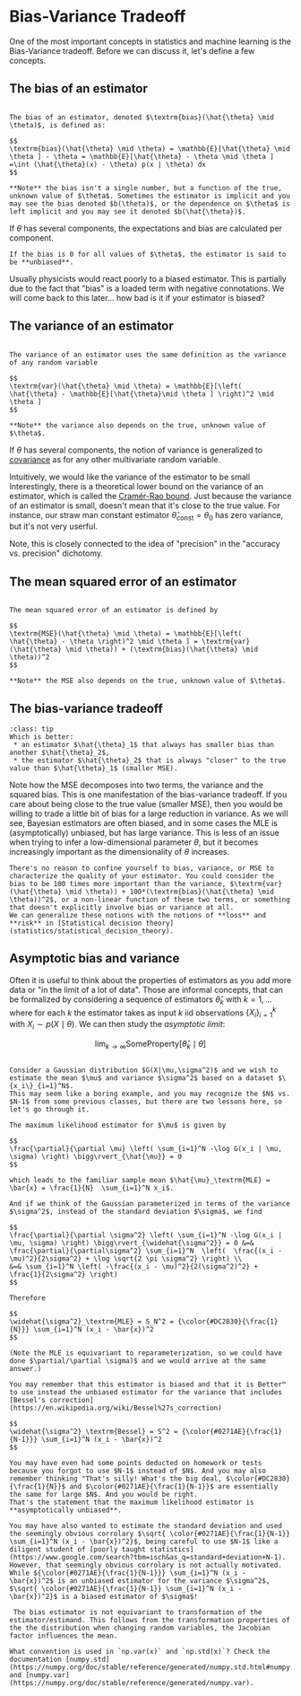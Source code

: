 # Bias-Variance Tradeoff

One of the most important concepts in statistics and machine learning is the Bias-Variance tradeoff. 
Before we can discuss it, let's define a few concepts.

## The bias of an estimator

```{admonition} Bias of an estimator

The bias of an estimator, denoted $\textrm{bias}(\hat{\theta} \mid \theta)$, is defined as:

$$
\textrm{bias}(\hat{\theta} \mid \theta) = \mathbb{E}[\hat{\theta} \mid \theta ] - \theta = \mathbb{E}[\hat{\theta} - \theta \mid \theta ]  =\int (\hat{\theta}(x) - \theta) p(x | \theta) dx
$$

**Note** the bias isn't a single number, but a function of the true, unknown value of $\theta$. Sometimes the estimator is implicit and you may see the bias denoted $b(\theta)$, or the dependence on $\theta$ is left implicit and you may see it denoted $b(\hat{\theta})$.
```

If $\theta$ has several components, the expectations and bias are calculated per component.

```{admonition} Terminology 
If the bias is 0 for all values of $\theta$, the estimator is said to be **unbiased**.
```

Usually physicists would react poorly to a biased estimator. 
This is partially due to the fact that "bias" is a loaded term with negative connotations.
We will come back to this later... how bad is it if your estimator is biased? 


## The variance of an estimator

```{admonition} Variance of an estimator

The variance of an estimator uses the same definition as the variance of any random variable

$$
\textrm{var}(\hat{\theta} \mid \theta) = \mathbb{E}[\left( \hat{\theta} - \mathbb{E}[\hat{\theta}\mid \theta ] \right)^2 \mid \theta ] 
$$

**Note** the variance also depends on the true, unknown value of $\theta$.
```

If $\theta$ has several components, the notion of variance is generalized to [covariance](./correlation) as for any other multivariate random variable. 

Intuitively, we would like the variance of the estimator to be small
Interestingly, there is a theoretical lower bound on the variance of an estimator, which is called the [Cramér-Rao bound](./statistics/cramer-rao-bound).
Just because the variance of an estimator is small, doesn't mean that it's close to the true value. 
For instance, our straw man constant estimator $\hat{\theta}_\textrm{const} = \theta_0$ has zero variance, but it's not very userful. 

Note, this is closely connected to the idea of "precision" in the "accuracy vs. precision" dichotomy. 


## The mean squared error of an estimator

```{admonition} Mean squared error

The mean squared error of an estimator is defined by

$$
\textrm{MSE}(\hat{\theta} \mid \theta) = \mathbb{E}[\left( \hat{\theta} - \theta \right)^2 \mid \theta ] = \textrm{var}(\hat{\theta} \mid \theta)) + (\textrm{bias}(\hat{\theta} \mid \theta))^2
$$

**Note** the MSE also depends on the true, unknown value of $\theta$.
```

## The bias-variance tradeoff

```{admonition} Food for thought
:class: tip
Which is better:
 * an estimator $\hat{\theta}_1$ that always has smaller bias than another $\hat{\theta}_2$, 
 * the estimator $\hat{\theta}_2$ that is always "closer" to the true value than $\hat{\theta}_1$ (smaller MSE).
```

Note how the MSE decomposes into two terms, the variance and the squared bias. This is one manifestation of the bias-variance tradeoff. 
If you care about being close to the true value (smaller MSE), then you would be willing to trade a little bit of bias for a large reduction in variance. 
As we will see, Bayesian estimators are often biased, and in some cases the MLE is (asymptotically) unbiased, but has large variance. 
This is less of an issue when trying to infer a low-dimensional parameter $\theta$, but it becomes increasingly important as the dimensionality of $\theta$ increases.

```{important}
There's no reason to confine yourself to bias, variance, or MSE to characterize the quality of your estimator. You could consider the bias to be 100 times more important than the variance, $\textrm{var}(\hat{\theta} \mid \theta)) + 100*(\textrm{bias}(\hat{\theta} \mid \theta))^2$, or a non-linear function of these two terms, or something that doesn't explicitly involve bias or variance at all. 
We can generalize these notions with the notions of **loss** and **risk** in [Statistical decision theory](statistics/statistical_decision_theory).
```


## Asymptotic bias and variance

Often it is useful to think about the properties of estimators as you add more data or "in the limit of a lot of data". Those are informal concepts, that can be formalized by 
considering a sequence of estimators $\hat{\theta}_k$ with $k=1, \dots$ where for each $k$ the estimator takes as input $k$ iid observations $\{X_i\}_{i=1}^k$ with $X_i \sim p(X \mid \theta)$.
We can then study the *asymptotic limit*: 

$$
\lim_{k\to \infty} \textrm{SomeProperty}[\hat{\theta}_k \mid \theta ]
$$

```{admonition} Example:

Consider a Gaussian distribution $G(X|\mu,\sigma^2)$ and we wish to estimate the mean $\mu$ and variance $\sigma^2$ based on a dataset $\{x_i\}_{i=1}^N$.
This may seem like a boring example, and you may recognize the $N$ vs. $N-1$ from some previous classes, but there are two lessons here, so let's go through it. 

The maximum likelihood estimator for $\mu$ is given by

$$
\frac{\partial}{\partial \mu} \left( \sum_{i=1}^N -\log G(x_i | \mu, \sigma) \right) \bigg\rvert_{\hat{\mu}} = 0
$$

which leads to the familiar sample mean $\hat{\mu}_\textrm{MLE} = \bar{x} = \frac{1}{N}  \sum_{i=1}^N x_i$.

And if we think of the Gaussian parameterized in terms of the variance $\sigma^2$, instead of the standard deviation $\sigma$, we find

$$
\frac{\partial}{\partial \sigma^2} \left( \sum_{i=1}^N -\log G(x_i | \mu, \sigma) \right) \bigg\rvert_{\widehat{\sigma^2}} = 0 &=& \frac{\partial}{\partial\sigma^2} \sum_{i=1}^N  \left(  \frac{(x_i - \mu)^2}{2\sigma^2} + \log \sqrt{2 \pi \sigma^2} \right) \\
&=& \sum_{i=1}^N \left( -\frac{(x_i - \mu)^2}{2(\sigma^2)^2} + \frac{1}{2\sigma^2} \right)
$$

Therefore

$$
\widehat{\sigma^2}_\textrm{MLE} = S_N^2 = {\color{#DC2830}{\frac{1}{N}}} \sum_{i=1}^N (x_i - \bar{x})^2
$$

(Note the MLE is equivariant to reparameterization, so we could have done $\partial/\partial \sigma)$ and we would arrive at the same answer.)

You may remember that this estimator is biased and that it is Better™ to use instead the unbiased estimator for the variance that includes [Bessel's correction](https://en.wikipedia.org/wiki/Bessel%27s_correction)

$$
\widehat{\sigma^2}_\textrm{Bessel} = S^2 = {\color{#0271AE}{\frac{1}{N-1}}} \sum_{i=1}^N (x_i - \bar{x})^2
$$

You may have even had some points deducted on homework or tests because you forgot to use $N-1$ instead of $N$. And you may also remember thinking "That's silly! What's the big deal, $\color{#DC2830}{\frac{1}{N}}$ and $\color{#0271AE}{\frac{1}{N-1}}$ are essentially the same for large $N$. And you would be right.
That's the statement that the maximum likelihood estimator is **asymptotically unbiased**. 

You may have also wanted to estimate the standard deviation and used the seemingly obvious corrolary $\sqrt{ \color{#0271AE}{\frac{1}{N-1}} \sum_{i=1}^N (x_i - \bar{x})^2}$, being careful to use $N-1$ like a diligent student of [poorly taught statistics](https://www.google.com/search?tbm=isch&as_q=standard+deviation+N-1). However, that seemingly obvious corrolary is not actually motivated. While ${\color{#0271AE}{\frac{1}{N-1}}} \sum_{i=1}^N (x_i - \bar{x})^2$ is an unbiased estimator for the variance $\sigma^2$, $\sqrt{ \color{#0271AE}{\frac{1}{N-1}} \sum_{i=1}^N (x_i - \bar{x})^2}$ is a biased estimator of $\sigma$!
```


```{warning}
 The bias estimator is not equivariant to transformation of the estimator/estimand. This follows from the transformation properties of the the distribution when changing random variables, the Jacobian factor influences the mean.  
```

```{caution}
What convention is used in `np.var(x)` and `np.std(x)`? Check the documentation [numpy.std](https://numpy.org/doc/stable/reference/generated/numpy.std.html#numpy.std) and [numpy.var](https://numpy.org/doc/stable/reference/generated/numpy.var).
```
